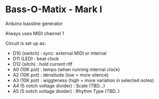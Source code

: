 # Bass-O-Matix - Mark I

Arduino bassline generator

Always uses MIDI channel 1

Circuit is set up as:

- D10 (switch) : sync: external MIDI or internal
- D11 (LED)    : beat clock
- D12 (sitch)  : hold current riff
- A0 (10K pot) : tempo (when running internal clock)
- A2 (10K pot) : densitude    (low = more silence)
- A3 (10K pot) : wiggleness   (high = more variation in selected notes)
- A4 (5 notch voltage divider) : Scale (TBD...)
- A5 (5 notch voltage divider) : Rhythm Type (TBD..)



